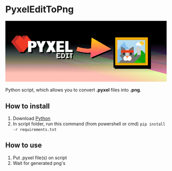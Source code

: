 # PyxelEditToPng

![PyxelEditToPng logo](https://github.com/bolon667/PyxelEditToPng/blob/main/gitImages/PyxelEditToPng_logo.jpg)

Python script, which allows you to convert **.pyxel** files into **.png**.


## How to install

1. Download [Python](https://www.python.org/downloads/)
2. In script folder, run this command (from powershell or cmd) `pip install -r requirements.txt`

## How to use

1. Put .pyxel file(s) on script
2. Wait for generated png's



